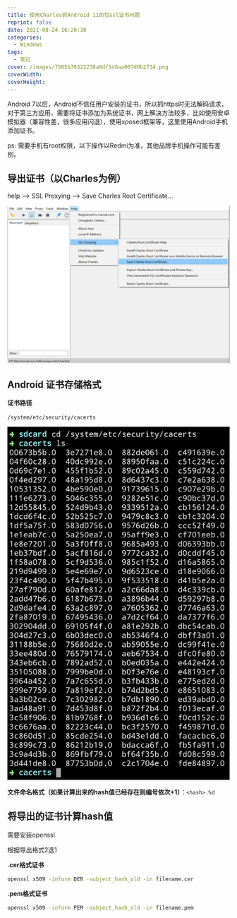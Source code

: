 ```yaml
---
title: 使用Charles抓Android 11的包ssl证书问题
reprint: false
date: 2021-08-24 16:20:38
categories:
  - Windows
tags:
  - 笔记
cover: /images/7505b78322238a0df5d8aa007d0b2734.png
coverWidth:
coverHeight:
---
```

Android 7以后，Android不信任用户安装的证书，所以抓https时无法解码请求，对于第三方应用，需要将证书添加为系统证书，网上解决方法较多，比如使用安卓模拟器（兼容性差，很多应用闪退），使用xposed框架等，这里使用Android手机添加证书。

ps: 需要手机有root权限，以下操作以Redmi为准，其他品牌手机操作可能有差别。

## 导出证书（以Charles为例）

help --> SSL Proxying --> Save Charles Root Certificate...

![](/images/8d26a15cb56c0eb03267a071633d28e6.png)

## Android 证书存储格式

**证书路径**

`/system/etc/security/cacerts`

![](/images/bc2ede2fd6f39e332872caa7cad7781c.jpg)

**文件命名格式（如果计算出来的hash值已经存在则编号依次+1）**：`<hash>.%d`

## 将导出的证书计算hash值

需要安装openssl

根据导出格式2选1

**.cer格式证书**

```bash
openssl x509 -inform DER -subject_hash_old -in filename.cer
```

**.pem格式证书**

```bash
openssl x509 -inform PEM -subject_hash_old -in filename.pem
```
